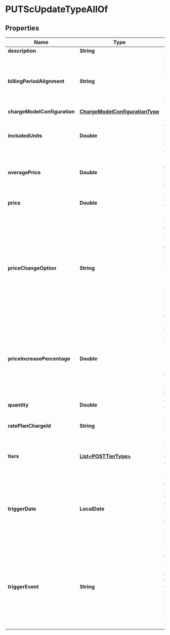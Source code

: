 

# PUTScUpdateTypeAllOf


## Properties

| Name | Type | Description | Notes |
|------------ | ------------- | ------------- | -------------|
|**description** | **String** | Description of the charge.  |  [optional] |
|**billingPeriodAlignment** | **String** | Aligns charges within the same subscription if multiple charges begin on different dates.  Values:  * &#x60;AlignToCharge&#x60; * &#x60;AlignToSubscriptionStart&#x60; * &#x60;AlignToTermStart&#x60;  Available for the following charge types:  * Recurring * Usage-based  |  [optional] |
|**chargeModelConfiguration** | [**ChargeModelConfigurationType**](ChargeModelConfigurationType.md) |  |  [optional] |
|**includedUnits** | **Double** | Specifies the number of units in the base set of units for this charge. Must be &gt;&#x3D;0.  Available for the following charge type for the Overage charge model: * Usage-based  |  [optional] |
|**overagePrice** | **Double** | Price for units over the allowed amount.   Available for the following charge type for the Overage and Tiered with Overage charge models:  * Usage-based  |  [optional] |
|**price** | **Double** | Price for units in the subscription rate plan.  Supports all charge types for the Flat Fee and Per Unit charge models  |  [optional] |
|**priceChangeOption** | **String** | Applies an automatic price change when a termed subscription is renewed. The Billing Admin setting **Enable Automatic Price Change When Subscriptions are Renewed?** must be set to Yes to use this field.  Values:  * &#x60;NoChange&#x60; (default) * &#x60;SpecificPercentageValue&#x60; * &#x60;UseLatestProductCatalogPricing&#x60;  Available for the following charge types:  * Recurring * Usage-based  Not available for the Fixed-Amount Discount charge model.  |  [optional] |
|**priceIncreasePercentage** | **Double** | Specifies the percentage to increase or decrease the price of a termed subscription&#39;s renewal. Required if you set the &#x60;PriceChangeOption&#x60; field to &#x60;SpecificPercentageValue&#x60;.  Decimal between &#x60;-100&#x60; and &#x60;100&#x60;.  Available for the following charge types:  * Recurring * Usage-based  Not available for the Fixed-Amount Discount charge model.  |  [optional] |
|**quantity** | **Double** | Quantity of units; must be greater than zero.  |  [optional] |
|**ratePlanChargeId** | **String** | ID of a rate-plan charge for this subscription. It can be the latest version or any history version of ID.  |  |
|**tiers** | [**List&lt;POSTTierType&gt;**](POSTTierType.md) | Container for Volume, Tiered or Tiered with Overage charge models. Supports the following charge types:  * One-time * Recurring * Usage-based  |  [optional] |
|**triggerDate** | **LocalDate** | Specifies when to start billing the customer for the charge. Required if the &#x60;triggerEvent&#x60; field is set to USD.  &#x60;triggerDate&#x60; cannot be updated for the following using the REST update subscription call:  * One-time charge type * Discount-Fixed Amount charge model * Discount-Percentage charge model  |  [optional] |
|**triggerEvent** | **String** | Specifies when to start billing the customer for the charge.  Values:  * &#x60;UCE&#x60; * &#x60;USA&#x60; * &#x60;UCA&#x60; * &#x60;USD&#x60;  This is the date when charge changes in the REST request become effective.  &#x60;triggerEvent&#x60; cannot be updated for the following using the REST update subscription call:  * One-time charge type * Discount-Fixed Amount charge model * Discount-Percentage charge model  |  [optional] |



